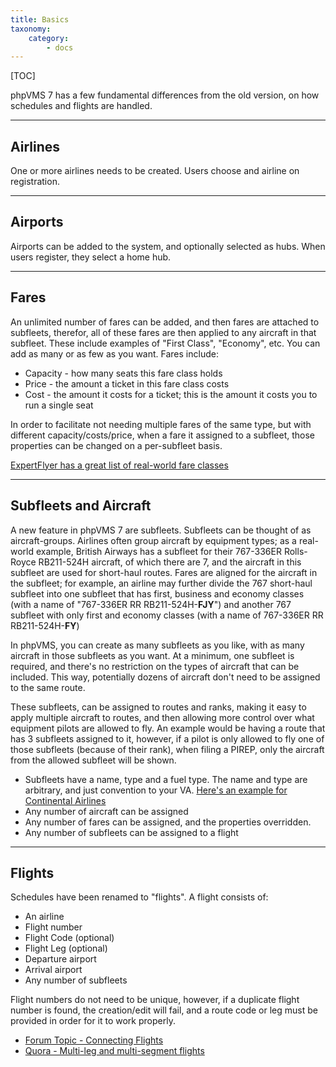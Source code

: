 ```yaml
---
title: Basics
taxonomy:
    category:
        - docs
---
```


[TOC]

phpVMS 7 has a few fundamental differences from the old version, on how schedules and flights are handled.

***

## Airlines

One or more airlines needs to be created. Users choose and airline on registration. 

***

## Airports

Airports can be added to the system, and optionally selected as hubs. When users register, they select a home hub.

***

## Fares

An unlimited number of fares can be added, and then fares are attached to subfleets, therefor, all of these fares are then applied to any aircraft in that subfleet. These include examples of "First Class", "Economy", etc. You can add as many or as few as you want. Fares include:

* Capacity - how many seats this fare class holds
* Price - the amount a ticket in this fare class costs
* Cost - the amount it costs for a ticket; this is the amount it costs you to run a single seat

In order to facilitate not needing multiple fares of the same type, but with different capacity/costs/price, when a fare it assigned to a subfleet, those properties can be changed on a per-subfleet basis. 

[ExpertFlyer has a great list of real-world fare classes](https://www.expertflyer.com/sessionlessClassList.do)

***

## Subfleets and Aircraft

A new feature in phpVMS 7 are subfleets. Subfleets can be thought of as aircraft-groups. Airlines often group aircraft by equipment types; as a real-world example, British Airways has a subfleet for their 767-336ER Rolls-Royce RB211-524H aircraft, of which there are 7, and the aircraft in this subfleet are used for short-haul routes. Fares are aligned for the aircraft in the subfleet; for example, an airline may further divide the 767 short-haul subfleet into one subfleet that has first, business and economy classes (with a name of "767-336ER RR RB211-524H-**FJY**") and another 767 subfleet with only first and economy classes (with a name of 767-336ER RR RB211-524H-**FY**)

In phpVMS, you can create as many subfleets as you like, with as many aircraft in those subfleets as you want. At a minimum, one subfleet is required, and there's no restriction on the types of aircraft that can be included. This way, potentially dozens of aircraft don't need to be assigned to the same route.

These subfleets, can be assigned to routes and ranks, making it easy to apply multiple aircraft to routes, and then allowing more control over what equipment pilots are allowed to fly. An example would be having a route that has 3 subfleets assigned to it, however, if a pilot is only allowed to fly one of those subfleets (because of their rank), when filing a PIREP, only the aircraft from the allowed subfleet will be shown.

* Subfleets have a name, type and a fuel type. The name and type are arbitrary, and just convention to your VA. [Here's an example for Continental Airlines](http://www.aerotransport.org/php/go.php?query=operator&luck=1&where=70913)
* Any number of aircraft can be assigned
* Any number of fares can be assigned, and the properties overridden.
* Any number of subfleets can be assigned to a flight

***

## Flights

Schedules have been renamed to "flights". A flight consists of:

- An airline
- Flight number
- Flight Code (optional)
- Flight Leg (optional)
- Departure airport
- Arrival airport
- Any number of subfleets

Flight numbers do not need to be unique, however, if a duplicate flight number is found, the creation/edit will fail, and a route code or leg must be provided in order for it to work properly.

- [Forum Topic - Connecting Flights](https://forum.phpvms.net/topic/24329-connecting-flights/)
- [Quora - Multi-leg and multi-segment flights](https://www.quora.com/What-is-the-difference-between-Multi-leg-and-Multi-segment-flights)